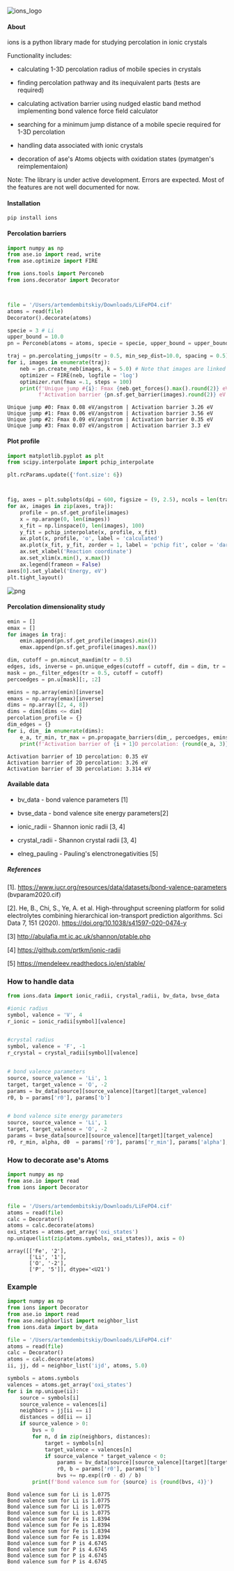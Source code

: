 ![ions_logo](https://raw.githubusercontent.com/dembart/ions/main/ions_logo.png)


#### About

ions is a python library made for studying percolation in ionic crystals

Functionality includes:

* calculating 1-3D percolation radius of mobile species in crystals

* finding percolation pathway and its inequivalent parts (tests are required)

* calculating activation barrier using nudged elastic band method implementing bond valence force field calculator

* searching for a minimum jump distance of a mobile specie required for 1-3D percolation

* handling data associated with ionic crystals

* decoration of ase's Atoms objects with oxidation states (pymatgen's reimplementaion)


Note:
The library is under active development. Errors are expected. Most of the features are not well documented for now.


#### Installation

```pip install ions```

#### Percolation barriers


```python
import numpy as np
from ase.io import read, write
from ase.optimize import FIRE

from ions.tools import Perconeb
from ions.decorator import Decorator



file = '/Users/artemdembitskiy/Downloads/LiFePO4.cif'
atoms = read(file)  
Decorator().decorate(atoms)

specie = 3 # Li
upper_bound = 10.0
pn = Perconeb(atoms = atoms, specie = specie, upper_bound = upper_bound, self_interaction=True)

traj = pn.percolating_jumps(tr = 0.5, min_sep_dist=10.0, spacing = 0.5)
for i, images in enumerate(traj):
    neb = pn.create_neb(images, k = 5.0) # Note that images are linked to the neb object and will be changed after optimization
    optimizer = FIRE(neb, logfile = 'log')
    optimizer.run(fmax =.1, steps = 100)
    print(f'Unique jump #{i}: Fmax {neb.get_forces().max().round(2)} eV/angstrom |',
          f'Activation barrier {pn.sf.get_barrier(images).round(2)} eV')
```

    Unique jump #0: Fmax 0.08 eV/angstrom | Activation barrier 3.26 eV
    Unique jump #1: Fmax 0.06 eV/angstrom | Activation barrier 3.56 eV
    Unique jump #2: Fmax 0.09 eV/angstrom | Activation barrier 0.35 eV
    Unique jump #3: Fmax 0.07 eV/angstrom | Activation barrier 3.3 eV


#### Plot profile


```python
import matplotlib.pyplot as plt
from scipy.interpolate import pchip_interpolate

plt.rcParams.update({'font.size': 6})



fig, axes = plt.subplots(dpi = 600, figsize = (9, 2.5), ncols = len(traj), sharey  = True)
for ax, images in zip(axes, traj):
    profile = pn.sf.get_profile(images)
    x = np.arange(0, len(images))
    x_fit = np.linspace(0, len(images), 100)
    y_fit = pchip_interpolate(x, profile, x_fit)
    ax.plot(x, profile, 'o', label = 'calculated')
    ax.plot(x_fit, y_fit, zorder = 1, label = 'pchip fit', color = 'darkred')
    ax.set_xlabel('Reaction coordinate')
    ax.set_xlim(x.min(), x.max())
    ax.legend(frameon = False)
axes[0].set_ylabel('Energy, eV')
plt.tight_layout()
```


    
![png](example_files/example_6_0.png)
    


#### Percolation dimensionality study


```python
emin = []
emax = []
for images in traj:
    emin.append(pn.sf.get_profile(images).min())
    emax.append(pn.sf.get_profile(images).max())

dim, cutoff = pn.mincut_maxdim(tr = 0.5)
edges, ids, inverse = pn.unique_edges(cutoff = cutoff, dim = dim, tr = 0.5)
mask = pn._filter_edges(tr = 0.5, cutoff = cutoff)
percoedges = pn.u[mask][:, :2]

emins = np.array(emin)[inverse]
emaxs = np.array(emax)[inverse]
dims = np.array([2, 4, 8])
dims = dims[dims <= dim]
percolation_profile = {}
dim_edges = {}
for i, dim_ in enumerate(dims):
    e_a, tr_min, tr_max = pn.propagate_barriers(dim_, percoedges, emins, emaxs)
    print(f'Activation barrier of {i + 1}D percolation: {round(e_a, 3)} eV')
```

    Activation barrier of 1D percolation: 0.35 eV
    Activation barrier of 2D percolation: 3.26 eV
    Activation barrier of 3D percolation: 3.314 eV


#### Available data

* bv_data - bond valence parameters [1]

* bvse_data - bond valence site energy parameters[2]

* ionic_radii - Shannon ionic radii [3, 4]

* crystal_radii - Shannon crystal radii [3, 4]

* elneg_pauling - Pauling's elenctronegativities [5]



##### References

[1]. https://www.iucr.org/resources/data/datasets/bond-valence-parameters (bvparam2020.cif)

[2]. He, B., Chi, S., Ye, A. et al. High-throughput screening platform for solid electrolytes combining hierarchical ion-transport prediction algorithms. Sci Data 7, 151 (2020). https://doi.org/10.1038/s41597-020-0474-y

[3] http://abulafia.mt.ic.ac.uk/shannon/ptable.php

[4] https://github.com/prtkm/ionic-radii

[5] https://mendeleev.readthedocs.io/en/stable/



### How to handle data


```python
from ions.data import ionic_radii, crystal_radii, bv_data, bvse_data

#ionic radius
symbol, valence = 'V', 4
r_ionic = ionic_radii[symbol][valence]  


#crystal radius
symbol, valence = 'F', -1
r_crystal = crystal_radii[symbol][valence]


# bond valence parameters
source, source_valence = 'Li', 1
target, target_valence = 'O', -2
params = bv_data[source][source_valence][target][target_valence]
r0, b = params['r0'], params['b']


# bond valence site energy parameters
source, source_valence = 'Li', 1
target, target_valence = 'O', -2
params = bvse_data[source][source_valence][target][target_valence]
r0, r_min, alpha, d0  = params['r0'], params['r_min'], params['alpha'], params['d0']
```

### How to decorate ase's Atoms


```python
import numpy as np
from ase.io import read
from ions import Decorator


file = '/Users/artemdembitskiy/Downloads/LiFePO4.cif'
atoms = read(file)
calc = Decorator()
atoms = calc.decorate(atoms)
oxi_states = atoms.get_array('oxi_states')
np.unique(list(zip(atoms.symbols, oxi_states)), axis = 0)

```




    array([['Fe', '2'],
           ['Li', '1'],
           ['O', '-2'],
           ['P', '5']], dtype='<U21')



### Example


```python
import numpy as np
from ions import Decorator
from ase.io import read
from ase.neighborlist import neighbor_list
from ions.data import bv_data

file = '/Users/artemdembitskiy/Downloads/LiFePO4.cif'
atoms = read(file)
calc = Decorator()
atoms = calc.decorate(atoms)
ii, jj, dd = neighbor_list('ijd', atoms, 5.0)  

symbols = atoms.symbols
valences = atoms.get_array('oxi_states')
for i in np.unique(ii):
    source = symbols[i]
    source_valence = valences[i]
    neighbors = jj[ii == i]
    distances = dd[ii == i]
    if source_valence > 0:
        bvs = 0
        for n, d in zip(neighbors, distances):
            target = symbols[n]
            target_valence = valences[n]
            if source_valence * target_valence < 0:
                params = bv_data[source][source_valence][target][target_valence]
                r0, b = params['r0'], params['b']
                bvs += np.exp((r0 - d) / b)
        print(f'Bond valence sum for {source} is {round(bvs, 4)}')

```

    Bond valence sum for Li is 1.0775
    Bond valence sum for Li is 1.0775
    Bond valence sum for Li is 1.0775
    Bond valence sum for Li is 1.0775
    Bond valence sum for Fe is 1.8394
    Bond valence sum for Fe is 1.8394
    Bond valence sum for Fe is 1.8394
    Bond valence sum for Fe is 1.8394
    Bond valence sum for P is 4.6745
    Bond valence sum for P is 4.6745
    Bond valence sum for P is 4.6745
    Bond valence sum for P is 4.6745

